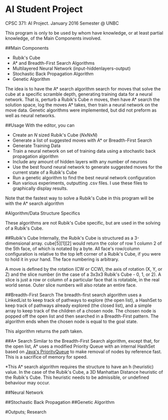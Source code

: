 # AI Student Project
CPSC 371: AI Project.
January 2016 Semester @ UNBC

This program is only to be used by whom have knowledge, or at least partial knowledge, of the Main Components involved.

##Main Components
* Rubik's Cube
* A\* and Breadth-First Search Algorithms
* Multilayered Neural Network (input-hiddenlayers-output)
* Stochastic Back Propagation Algorithm
* Genetic Algorithm

The idea is to have the A\* search algorithm search for moves that solve the cube at a specific scramble depth, generating training data for a neural network. That is, perturb a Rubik's Cube *n* moves, then have A\* search the solution space, log the moves A\* takes, then train a neural network on the move data. Genetic algorithms were implemented, but did not preform as well as neural networks. 


##Usage
With the editor, you can

* Create an *N* sized Rubik's Cube (*N*x*N*x*N*)
* Generate a list of suggested moves with A\* or Breadth-First Search
* Generate Training Data
* Train a neural network on set of training data using a stochastic back propagation algorithm
* Include any amount of hidden layers with any number of neurons
* Use the best found neural network to generate suggested moves for the current state of a Rubik's Cube
* Run a genetic algorithm to find the best neural network configuration
* Run various experiments, outputting .csv files. I use these files to graphically display results.

Note that the fastest way to solve a Rubik's Cube in this program will be with the A\* search algorithm

#Algorithm/Data Structure Specifics

These algorithms are not Rubik's Cube specific, but are used in the solving of a Rubik's Cube.

##Rubik's Cube
Internally, the Rubik's Cube is structured as a 3-dimensional array. cube[5][1][2] would return the color of row 1 column 2 of the 5th face, of which is notated by a byte. All face's row/column configuration is relative to the top left corner of a Rubik's Cube, if you were to hold it in your hand. The face numbering is arbitrary.

A move is defined by the rotation (CW or CCW), the axis of rotation (X, Y, or Z) and the slice number (in the case of a 3x3x3 Rubik's Cube - 0, 1, or 2). A slice is just a row or column of a particular face that is rotatable, in the real world sense. Outer slice numbers will also rotate an entire face. 

##Breadth-First Search
The breadth-first search algorithm uses a LinkedList to keep track of pathways to explore (the open list), a HashSet to keep track of pathways already explored (the closed list), and a simple array to keep track of the children of a chosen node. The chosen node is popped off the open list and then searched in a Breadth-First pattern. The algorithm ends when the chosen node is equal to the goal state.

This algorithm returns the path taken.

##A\* Search
Similar to the Breadth-First Search algorithm, except that, for the open list, A\* uses a modified Priority Queue with an internal HashSet based on [Java's PriorityQueue](https://docs.oracle.com/javase/7/docs/api/java/util/PriorityQueue.html) to make removal of nodes by reference fast. This is a sacrifice of memory for speed.

\*This A\* search algorithm requires the structure to have an h (heuristic) value. In the case of the Rubik's Cube, a 3D Manhattan Distance heuristic of the Rubik's Cube. This heuristic needs to be admissible, or undefined behaviour may occur.

##Neural Network


##Stochastic Back Propagation
##Genetic Algorithm


#Outputs; Research
